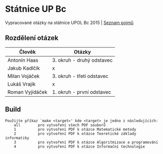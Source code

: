 # Státnice UP Bc
Vypracované otázky na státnice UPOL Bc 2015 | [Seznam pojmů](http://www.inf.upol.cz/downloads/studium/2015_INFv01_bc.pdf)

## Rozdělení otázek

| Člověk           | Otázky                      |
| ---------------- | --------------------------- |
| Antonín Haas     | 3. okruh - druhý odstavec   |
| Jakub Kadlčík    | x                           |
| Milan Vojáček    | 3. okruh - třetí odstavec   |
| Lukáš Vrajík     | x                           |
| Roman Vyjídáček  | 1. okruh - první odstavec   |

## Build

	Použijte příkaz `make <target>' kde <target> je jedno z následujících:
	    all        pro vytvoření všech PDF souborů
	    1          pro vytvoření PDF k otázce Matematické metody
	    2          pro vytvoření PDF k otázce Teoretické základy informatiky
	    3          pro vytvoření PDF k otázce Algoritmizace a programování
	    4          pro vytvoření PDF k otázce Informační technologie
